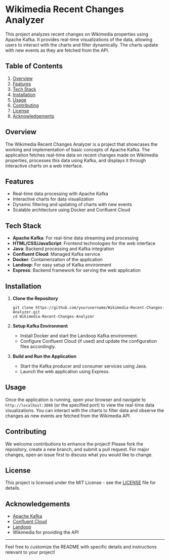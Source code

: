 
# Wikimedia Recent Changes Analyzer

This project analyzes recent changes on Wikimedia properties using Apache Kafka. It provides real-time visualizations of the data, allowing users to interact with the charts and filter dynamically. The charts update with new events as they are fetched from the API.

## Table of Contents
1. [Overview](#overview)
2. [Features](#features)
3. [Tech Stack](#tech-stack)
4. [Installation](#installation)
5. [Usage](#usage)
6. [Contributing](#contributing)
7. [License](#license)
8. [Acknowledgements](#acknowledgements)

## Overview
The Wikimedia Recent Changes Analyzer is a project that showcases the working and implementation of basic concepts of Apache Kafka. The application fetches real-time data on recent changes made on Wikimedia properties, processes this data using Kafka, and displays it through interactive charts on a web interface.

## Features
- Real-time data processing with Apache Kafka
- Interactive charts for data visualization
- Dynamic filtering and updating of charts with new events
- Scalable architecture using Docker and Confluent Cloud

## Tech Stack
- **Apache Kafka**: For real-time data streaming and processing
- **HTML/CSS/JavaScript**: Frontend technologies for the web interface
- **Java**: Backend processing and Kafka integration
- **Confluent Cloud**: Managed Kafka service
- **Docker**: Containerization of the application
- **Landoop**: For easy setup of Kafka environment
- **Express**: Backend framework for serving the web application

## Installation
1. **Clone the Repository**
   ```
   git clone https://github.com/yourusername/Wikimedia-Recent-Changes-Analyzer.git
   cd Wikimedia-Recent-Changes-Analyzer
   ```

2. **Setup Kafka Environment**
   - Install Docker and start the Landoop Kafka environment.
   - Configure Confluent Cloud (if used) and update the configuration files accordingly.

3. **Build and Run the Application**
   - Start the Kafka producer and consumer services using Java.
   - Launch the web application using Express.

## Usage
Once the application is running, open your browser and navigate to `http://localhost:3000` (or the specified port) to view the real-time data visualizations. You can interact with the charts to filter data and observe the changes as new events are fetched from the Wikimedia API.

## Contributing
We welcome contributions to enhance the project! Please fork the repository, create a new branch, and submit a pull request. For major changes, open an issue first to discuss what you would like to change.

## License
This project is licensed under the MIT License - see the [LICENSE](LICENSE) file for details.

## Acknowledgements
- [Apache Kafka](https://kafka.apache.org/)
- [Confluent Cloud](https://www.confluent.io/)
- [Landoop](https://www.lenses.io/)
- Wikimedia for providing the API

---

Feel free to customize the README with specific details and instructions relevant to your project!
